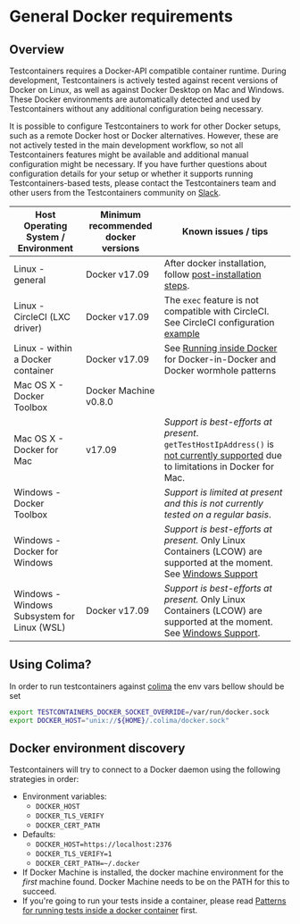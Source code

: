 # General Docker requirements

## Overview

Testcontainers requires a Docker-API compatible container runtime. 
During development, Testcontainers is actively tested against recent versions of Docker on Linux, as well as against Docker Desktop on Mac and Windows. 
These Docker environments are automatically detected and used by Testcontainers without any additional configuration being necessary.

It is possible to configure Testcontainers to work for other Docker setups, such as a remote Docker host or Docker alternatives. 
However, these are not actively tested in the main development workflow, so not all Testcontainers features might be available and additional manual configuration might be necessary. 
If you have further questions about configuration details for your setup or whether it supports running Testcontainers-based tests, 
please contact the Testcontainers team and other users from the Testcontainers community on [Slack](https://slack.testcontainers.org/).

| Host Operating System / Environment | Minimum recommended docker versions | Known issues / tips                                                                                                                                                                                 |
|-------------------------------------|-----------------------------|-----------------------------------------------------------------------------------------------------------------------------------------------------------------------------------------------------|
| Linux - general                     | Docker v17.09              | After docker installation, follow [post-installation steps](https://docs.docker.com/engine/install/linux-postinstall/).                                                                             |
| Linux - CircleCI (LXC driver)      | Docker v17.09               | The `exec` feature is not compatible with CircleCI. See CircleCI configuration [example](./continuous_integration/circle_ci.md)                                                                     |
| Linux - within a Docker container            | Docker v17.09              | See [Running inside Docker](continuous_integration/dind_patterns.md) for Docker-in-Docker and Docker wormhole patterns                                                                              |
| Mac OS X - Docker Toolbox           | Docker Machine v0.8.0  |                                                                                                                                                                                                     |
| Mac OS X - Docker for Mac      | v17.09          | *Support is best-efforts at present*. `getTestHostIpAddress()` is [not currently supported](https://github.com/testcontainers/testcontainers-java/issues/166) due to limitations in Docker for Mac. |
| Windows - Docker Toolbox            |                             | *Support is limited at present and this is not currently tested on a regular basis*.                                                                                                                |
| Windows - Docker for Windows   |                             | *Support is best-efforts at present.* Only Linux Containers (LCOW) are supported at the moment. See [Windows Support](windows.md)                                                                   |
| Windows - Windows Subsystem for Linux (WSL) | Docker v17.09                       | *Support is best-efforts at present.* Only Linux Containers (LCOW) are supported at the moment. See [Windows Support](windows.md).                                                                  |

## Using Colima?

In order to run testcontainers against [colima](https://github.com/abiosoft/colima) the env vars bellow should be set

```bash
export TESTCONTAINERS_DOCKER_SOCKET_OVERRIDE=/var/run/docker.sock
export DOCKER_HOST="unix://${HOME}/.colima/docker.sock"
```

## Docker environment discovery

Testcontainers will try to connect to a Docker daemon using the following strategies in order:

* Environment variables:
	* `DOCKER_HOST`
	* `DOCKER_TLS_VERIFY`
	* `DOCKER_CERT_PATH`
* Defaults:
	* `DOCKER_HOST=https://localhost:2376`
	* `DOCKER_TLS_VERIFY=1`
	* `DOCKER_CERT_PATH=~/.docker`
* If Docker Machine is installed, the docker machine environment for the *first* machine found. Docker Machine needs to be on the PATH for this to succeed.
* If you're going to run your tests inside a container, please read [Patterns for running tests inside a docker container](continuous_integration/dind_patterns.md) first.
